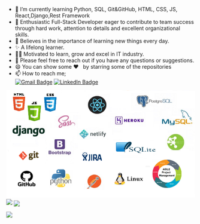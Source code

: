 
-  🌱  I’m currently learning Python, SQL, Git&GitHub, HTML, CSS, JS, React,Django,Rest Framework
-  👯  Enthusiastic Full-Stack Developer eager to contribute to team success through hard work, attention to details and excellent organizational skills.
-  📝  Believes in the importance of learning new things every day. 
-  ✨  A lifelong learner. 
-  👨‍💻  Motivated to learn, grow and excel in IT industry.
-  💬 Please feel free to reach out if you have any questions or suggestions.
-  😄 You can show some   ❤️    &nbsp; by starring some of the repositories
-  📫 How to reach me;<br>
[![Gmail Badge](https://img.shields.io/badge/Gmail-D14836?style=for-the-badge&logo=gmail&logoColor=white)](https://mail.google.com/mail/u/0/?hl=tr&tf=cm&fs=1&to=ahmetbeler1739@gmail.com)
[![LinkedIn Badge](https://img.shields.io/badge/LinkedIn-0077B5?style=for-the-badge&logo=linkedin&logoColor=white)](https://www.linkedin.com/in/ahmet-beler/)

<img src="https://github.com/Ahmet-BELER/Ahmet-BELER/blob/main/ss.png?raw=true">
<img src="https://github-readme-stats.vercel.app/api?username=Ahmet-BELER&count_private=true&show_icons=true&theme=merko" > 
<img align="center" src="https://github-readme-stats.vercel.app/api/top-langs/?username=Ahmet-BELER&layout=compact&theme=merko" />


![](https://komarev.com/ghpvc/?username=Ahmet-BELER)
<br>
